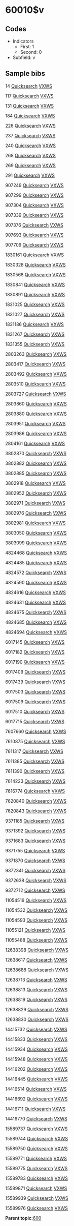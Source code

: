 # 60010$v

## Codes

-   Indicators
    -   First: 1
    -   Second: 0
-   Subfield: v

## Sample bibs

14 [Quicksearch](https://search.library.yale.edu/catalog/14) [VXWS](http://prodorbis.library.yale.edu:7014/vxws/GetHoldingsService?bibId=14)

117 [Quicksearch](https://search.library.yale.edu/catalog/117) [VXWS](http://prodorbis.library.yale.edu:7014/vxws/GetHoldingsService?bibId=117)

131 [Quicksearch](https://search.library.yale.edu/catalog/131) [VXWS](http://prodorbis.library.yale.edu:7014/vxws/GetHoldingsService?bibId=131)

184 [Quicksearch](https://search.library.yale.edu/catalog/184) [VXWS](http://prodorbis.library.yale.edu:7014/vxws/GetHoldingsService?bibId=184)

226 [Quicksearch](https://search.library.yale.edu/catalog/226) [VXWS](http://prodorbis.library.yale.edu:7014/vxws/GetHoldingsService?bibId=226)

237 [Quicksearch](https://search.library.yale.edu/catalog/237) [VXWS](http://prodorbis.library.yale.edu:7014/vxws/GetHoldingsService?bibId=237)

240 [Quicksearch](https://search.library.yale.edu/catalog/240) [VXWS](http://prodorbis.library.yale.edu:7014/vxws/GetHoldingsService?bibId=240)

268 [Quicksearch](https://search.library.yale.edu/catalog/268) [VXWS](http://prodorbis.library.yale.edu:7014/vxws/GetHoldingsService?bibId=268)

269 [Quicksearch](https://search.library.yale.edu/catalog/269) [VXWS](http://prodorbis.library.yale.edu:7014/vxws/GetHoldingsService?bibId=269)

291 [Quicksearch](https://search.library.yale.edu/catalog/291) [VXWS](http://prodorbis.library.yale.edu:7014/vxws/GetHoldingsService?bibId=291)

907249 [Quicksearch](https://search.library.yale.edu/catalog/907249) [VXWS](http://prodorbis.library.yale.edu:7014/vxws/GetHoldingsService?bibId=907249)

907299 [Quicksearch](https://search.library.yale.edu/catalog/907299) [VXWS](http://prodorbis.library.yale.edu:7014/vxws/GetHoldingsService?bibId=907299)

907304 [Quicksearch](https://search.library.yale.edu/catalog/907304) [VXWS](http://prodorbis.library.yale.edu:7014/vxws/GetHoldingsService?bibId=907304)

907339 [Quicksearch](https://search.library.yale.edu/catalog/907339) [VXWS](http://prodorbis.library.yale.edu:7014/vxws/GetHoldingsService?bibId=907339)

907376 [Quicksearch](https://search.library.yale.edu/catalog/907376) [VXWS](http://prodorbis.library.yale.edu:7014/vxws/GetHoldingsService?bibId=907376)

907693 [Quicksearch](https://search.library.yale.edu/catalog/907693) [VXWS](http://prodorbis.library.yale.edu:7014/vxws/GetHoldingsService?bibId=907693)

907709 [Quicksearch](https://search.library.yale.edu/catalog/907709) [VXWS](http://prodorbis.library.yale.edu:7014/vxws/GetHoldingsService?bibId=907709)

1830161 [Quicksearch](https://search.library.yale.edu/catalog/1830161) [VXWS](http://prodorbis.library.yale.edu:7014/vxws/GetHoldingsService?bibId=1830161)

1830328 [Quicksearch](https://search.library.yale.edu/catalog/1830328) [VXWS](http://prodorbis.library.yale.edu:7014/vxws/GetHoldingsService?bibId=1830328)

1830568 [Quicksearch](https://search.library.yale.edu/catalog/1830568) [VXWS](http://prodorbis.library.yale.edu:7014/vxws/GetHoldingsService?bibId=1830568)

1830841 [Quicksearch](https://search.library.yale.edu/catalog/1830841) [VXWS](http://prodorbis.library.yale.edu:7014/vxws/GetHoldingsService?bibId=1830841)

1830891 [Quicksearch](https://search.library.yale.edu/catalog/1830891) [VXWS](http://prodorbis.library.yale.edu:7014/vxws/GetHoldingsService?bibId=1830891)

1831025 [Quicksearch](https://search.library.yale.edu/catalog/1831025) [VXWS](http://prodorbis.library.yale.edu:7014/vxws/GetHoldingsService?bibId=1831025)

1831027 [Quicksearch](https://search.library.yale.edu/catalog/1831027) [VXWS](http://prodorbis.library.yale.edu:7014/vxws/GetHoldingsService?bibId=1831027)

1831186 [Quicksearch](https://search.library.yale.edu/catalog/1831186) [VXWS](http://prodorbis.library.yale.edu:7014/vxws/GetHoldingsService?bibId=1831186)

1831267 [Quicksearch](https://search.library.yale.edu/catalog/1831267) [VXWS](http://prodorbis.library.yale.edu:7014/vxws/GetHoldingsService?bibId=1831267)

1831355 [Quicksearch](https://search.library.yale.edu/catalog/1831355) [VXWS](http://prodorbis.library.yale.edu:7014/vxws/GetHoldingsService?bibId=1831355)

2803263 [Quicksearch](https://search.library.yale.edu/catalog/2803263) [VXWS](http://prodorbis.library.yale.edu:7014/vxws/GetHoldingsService?bibId=2803263)

2803417 [Quicksearch](https://search.library.yale.edu/catalog/2803417) [VXWS](http://prodorbis.library.yale.edu:7014/vxws/GetHoldingsService?bibId=2803417)

2803492 [Quicksearch](https://search.library.yale.edu/catalog/2803492) [VXWS](http://prodorbis.library.yale.edu:7014/vxws/GetHoldingsService?bibId=2803492)

2803510 [Quicksearch](https://search.library.yale.edu/catalog/2803510) [VXWS](http://prodorbis.library.yale.edu:7014/vxws/GetHoldingsService?bibId=2803510)

2803727 [Quicksearch](https://search.library.yale.edu/catalog/2803727) [VXWS](http://prodorbis.library.yale.edu:7014/vxws/GetHoldingsService?bibId=2803727)

2803860 [Quicksearch](https://search.library.yale.edu/catalog/2803860) [VXWS](http://prodorbis.library.yale.edu:7014/vxws/GetHoldingsService?bibId=2803860)

2803880 [Quicksearch](https://search.library.yale.edu/catalog/2803880) [VXWS](http://prodorbis.library.yale.edu:7014/vxws/GetHoldingsService?bibId=2803880)

2803951 [Quicksearch](https://search.library.yale.edu/catalog/2803951) [VXWS](http://prodorbis.library.yale.edu:7014/vxws/GetHoldingsService?bibId=2803951)

2803986 [Quicksearch](https://search.library.yale.edu/catalog/2803986) [VXWS](http://prodorbis.library.yale.edu:7014/vxws/GetHoldingsService?bibId=2803986)

2804161 [Quicksearch](https://search.library.yale.edu/catalog/2804161) [VXWS](http://prodorbis.library.yale.edu:7014/vxws/GetHoldingsService?bibId=2804161)

3802870 [Quicksearch](https://search.library.yale.edu/catalog/3802870) [VXWS](http://prodorbis.library.yale.edu:7014/vxws/GetHoldingsService?bibId=3802870)

3802882 [Quicksearch](https://search.library.yale.edu/catalog/3802882) [VXWS](http://prodorbis.library.yale.edu:7014/vxws/GetHoldingsService?bibId=3802882)

3802885 [Quicksearch](https://search.library.yale.edu/catalog/3802885) [VXWS](http://prodorbis.library.yale.edu:7014/vxws/GetHoldingsService?bibId=3802885)

3802918 [Quicksearch](https://search.library.yale.edu/catalog/3802918) [VXWS](http://prodorbis.library.yale.edu:7014/vxws/GetHoldingsService?bibId=3802918)

3802952 [Quicksearch](https://search.library.yale.edu/catalog/3802952) [VXWS](http://prodorbis.library.yale.edu:7014/vxws/GetHoldingsService?bibId=3802952)

3802971 [Quicksearch](https://search.library.yale.edu/catalog/3802971) [VXWS](http://prodorbis.library.yale.edu:7014/vxws/GetHoldingsService?bibId=3802971)

3802976 [Quicksearch](https://search.library.yale.edu/catalog/3802976) [VXWS](http://prodorbis.library.yale.edu:7014/vxws/GetHoldingsService?bibId=3802976)

3802981 [Quicksearch](https://search.library.yale.edu/catalog/3802981) [VXWS](http://prodorbis.library.yale.edu:7014/vxws/GetHoldingsService?bibId=3802981)

3803050 [Quicksearch](https://search.library.yale.edu/catalog/3803050) [VXWS](http://prodorbis.library.yale.edu:7014/vxws/GetHoldingsService?bibId=3803050)

3803099 [Quicksearch](https://search.library.yale.edu/catalog/3803099) [VXWS](http://prodorbis.library.yale.edu:7014/vxws/GetHoldingsService?bibId=3803099)

4824468 [Quicksearch](https://search.library.yale.edu/catalog/4824468) [VXWS](http://prodorbis.library.yale.edu:7014/vxws/GetHoldingsService?bibId=4824468)

4824485 [Quicksearch](https://search.library.yale.edu/catalog/4824485) [VXWS](http://prodorbis.library.yale.edu:7014/vxws/GetHoldingsService?bibId=4824485)

4824572 [Quicksearch](https://search.library.yale.edu/catalog/4824572) [VXWS](http://prodorbis.library.yale.edu:7014/vxws/GetHoldingsService?bibId=4824572)

4824590 [Quicksearch](https://search.library.yale.edu/catalog/4824590) [VXWS](http://prodorbis.library.yale.edu:7014/vxws/GetHoldingsService?bibId=4824590)

4824616 [Quicksearch](https://search.library.yale.edu/catalog/4824616) [VXWS](http://prodorbis.library.yale.edu:7014/vxws/GetHoldingsService?bibId=4824616)

4824631 [Quicksearch](https://search.library.yale.edu/catalog/4824631) [VXWS](http://prodorbis.library.yale.edu:7014/vxws/GetHoldingsService?bibId=4824631)

4824675 [Quicksearch](https://search.library.yale.edu/catalog/4824675) [VXWS](http://prodorbis.library.yale.edu:7014/vxws/GetHoldingsService?bibId=4824675)

4824685 [Quicksearch](https://search.library.yale.edu/catalog/4824685) [VXWS](http://prodorbis.library.yale.edu:7014/vxws/GetHoldingsService?bibId=4824685)

4824694 [Quicksearch](https://search.library.yale.edu/catalog/4824694) [VXWS](http://prodorbis.library.yale.edu:7014/vxws/GetHoldingsService?bibId=4824694)

6017145 [Quicksearch](https://search.library.yale.edu/catalog/6017145) [VXWS](http://prodorbis.library.yale.edu:7014/vxws/GetHoldingsService?bibId=6017145)

6017182 [Quicksearch](https://search.library.yale.edu/catalog/6017182) [VXWS](http://prodorbis.library.yale.edu:7014/vxws/GetHoldingsService?bibId=6017182)

6017190 [Quicksearch](https://search.library.yale.edu/catalog/6017190) [VXWS](http://prodorbis.library.yale.edu:7014/vxws/GetHoldingsService?bibId=6017190)

6017409 [Quicksearch](https://search.library.yale.edu/catalog/6017409) [VXWS](http://prodorbis.library.yale.edu:7014/vxws/GetHoldingsService?bibId=6017409)

6017439 [Quicksearch](https://search.library.yale.edu/catalog/6017439) [VXWS](http://prodorbis.library.yale.edu:7014/vxws/GetHoldingsService?bibId=6017439)

6017503 [Quicksearch](https://search.library.yale.edu/catalog/6017503) [VXWS](http://prodorbis.library.yale.edu:7014/vxws/GetHoldingsService?bibId=6017503)

6017509 [Quicksearch](https://search.library.yale.edu/catalog/6017509) [VXWS](http://prodorbis.library.yale.edu:7014/vxws/GetHoldingsService?bibId=6017509)

6017510 [Quicksearch](https://search.library.yale.edu/catalog/6017510) [VXWS](http://prodorbis.library.yale.edu:7014/vxws/GetHoldingsService?bibId=6017510)

6017715 [Quicksearch](https://search.library.yale.edu/catalog/6017715) [VXWS](http://prodorbis.library.yale.edu:7014/vxws/GetHoldingsService?bibId=6017715)

7607660 [Quicksearch](https://search.library.yale.edu/catalog/7607660) [VXWS](http://prodorbis.library.yale.edu:7014/vxws/GetHoldingsService?bibId=7607660)

7610875 [Quicksearch](https://search.library.yale.edu/catalog/7610875) [VXWS](http://prodorbis.library.yale.edu:7014/vxws/GetHoldingsService?bibId=7610875)

7611317 [Quicksearch](https://search.library.yale.edu/catalog/7611317) [VXWS](http://prodorbis.library.yale.edu:7014/vxws/GetHoldingsService?bibId=7611317)

7611385 [Quicksearch](https://search.library.yale.edu/catalog/7611385) [VXWS](http://prodorbis.library.yale.edu:7014/vxws/GetHoldingsService?bibId=7611385)

7611390 [Quicksearch](https://search.library.yale.edu/catalog/7611390) [VXWS](http://prodorbis.library.yale.edu:7014/vxws/GetHoldingsService?bibId=7611390)

7614223 [Quicksearch](https://search.library.yale.edu/catalog/7614223) [VXWS](http://prodorbis.library.yale.edu:7014/vxws/GetHoldingsService?bibId=7614223)

7616774 [Quicksearch](https://search.library.yale.edu/catalog/7616774) [VXWS](http://prodorbis.library.yale.edu:7014/vxws/GetHoldingsService?bibId=7616774)

7620840 [Quicksearch](https://search.library.yale.edu/catalog/7620840) [VXWS](http://prodorbis.library.yale.edu:7014/vxws/GetHoldingsService?bibId=7620840)

7620843 [Quicksearch](https://search.library.yale.edu/catalog/7620843) [VXWS](http://prodorbis.library.yale.edu:7014/vxws/GetHoldingsService?bibId=7620843)

9371185 [Quicksearch](https://search.library.yale.edu/catalog/9371185) [VXWS](http://prodorbis.library.yale.edu:7014/vxws/GetHoldingsService?bibId=9371185)

9371392 [Quicksearch](https://search.library.yale.edu/catalog/9371392) [VXWS](http://prodorbis.library.yale.edu:7014/vxws/GetHoldingsService?bibId=9371392)

9371683 [Quicksearch](https://search.library.yale.edu/catalog/9371683) [VXWS](http://prodorbis.library.yale.edu:7014/vxws/GetHoldingsService?bibId=9371683)

9371755 [Quicksearch](https://search.library.yale.edu/catalog/9371755) [VXWS](http://prodorbis.library.yale.edu:7014/vxws/GetHoldingsService?bibId=9371755)

9371870 [Quicksearch](https://search.library.yale.edu/catalog/9371870) [VXWS](http://prodorbis.library.yale.edu:7014/vxws/GetHoldingsService?bibId=9371870)

9372341 [Quicksearch](https://search.library.yale.edu/catalog/9372341) [VXWS](http://prodorbis.library.yale.edu:7014/vxws/GetHoldingsService?bibId=9372341)

9372638 [Quicksearch](https://search.library.yale.edu/catalog/9372638) [VXWS](http://prodorbis.library.yale.edu:7014/vxws/GetHoldingsService?bibId=9372638)

9372712 [Quicksearch](https://search.library.yale.edu/catalog/9372712) [VXWS](http://prodorbis.library.yale.edu:7014/vxws/GetHoldingsService?bibId=9372712)

11054516 [Quicksearch](https://search.library.yale.edu/catalog/11054516) [VXWS](http://prodorbis.library.yale.edu:7014/vxws/GetHoldingsService?bibId=11054516)

11054532 [Quicksearch](https://search.library.yale.edu/catalog/11054532) [VXWS](http://prodorbis.library.yale.edu:7014/vxws/GetHoldingsService?bibId=11054532)

11054593 [Quicksearch](https://search.library.yale.edu/catalog/11054593) [VXWS](http://prodorbis.library.yale.edu:7014/vxws/GetHoldingsService?bibId=11054593)

11055121 [Quicksearch](https://search.library.yale.edu/catalog/11055121) [VXWS](http://prodorbis.library.yale.edu:7014/vxws/GetHoldingsService?bibId=11055121)

11055488 [Quicksearch](https://search.library.yale.edu/catalog/11055488) [VXWS](http://prodorbis.library.yale.edu:7014/vxws/GetHoldingsService?bibId=11055488)

12638398 [Quicksearch](https://search.library.yale.edu/catalog/12638398) [VXWS](http://prodorbis.library.yale.edu:7014/vxws/GetHoldingsService?bibId=12638398)

12638617 [Quicksearch](https://search.library.yale.edu/catalog/12638617) [VXWS](http://prodorbis.library.yale.edu:7014/vxws/GetHoldingsService?bibId=12638617)

12638688 [Quicksearch](https://search.library.yale.edu/catalog/12638688) [VXWS](http://prodorbis.library.yale.edu:7014/vxws/GetHoldingsService?bibId=12638688)

12638713 [Quicksearch](https://search.library.yale.edu/catalog/12638713) [VXWS](http://prodorbis.library.yale.edu:7014/vxws/GetHoldingsService?bibId=12638713)

12638813 [Quicksearch](https://search.library.yale.edu/catalog/12638813) [VXWS](http://prodorbis.library.yale.edu:7014/vxws/GetHoldingsService?bibId=12638813)

12638819 [Quicksearch](https://search.library.yale.edu/catalog/12638819) [VXWS](http://prodorbis.library.yale.edu:7014/vxws/GetHoldingsService?bibId=12638819)

12638829 [Quicksearch](https://search.library.yale.edu/catalog/12638829) [VXWS](http://prodorbis.library.yale.edu:7014/vxws/GetHoldingsService?bibId=12638829)

12638830 [Quicksearch](https://search.library.yale.edu/catalog/12638830) [VXWS](http://prodorbis.library.yale.edu:7014/vxws/GetHoldingsService?bibId=12638830)

14415732 [Quicksearch](https://search.library.yale.edu/catalog/14415732) [VXWS](http://prodorbis.library.yale.edu:7014/vxws/GetHoldingsService?bibId=14415732)

14415833 [Quicksearch](https://search.library.yale.edu/catalog/14415833) [VXWS](http://prodorbis.library.yale.edu:7014/vxws/GetHoldingsService?bibId=14415833)

14415934 [Quicksearch](https://search.library.yale.edu/catalog/14415934) [VXWS](http://prodorbis.library.yale.edu:7014/vxws/GetHoldingsService?bibId=14415934)

14415948 [Quicksearch](https://search.library.yale.edu/catalog/14415948) [VXWS](http://prodorbis.library.yale.edu:7014/vxws/GetHoldingsService?bibId=14415948)

14416202 [Quicksearch](https://search.library.yale.edu/catalog/14416202) [VXWS](http://prodorbis.library.yale.edu:7014/vxws/GetHoldingsService?bibId=14416202)

14416445 [Quicksearch](https://search.library.yale.edu/catalog/14416445) [VXWS](http://prodorbis.library.yale.edu:7014/vxws/GetHoldingsService?bibId=14416445)

14416514 [Quicksearch](https://search.library.yale.edu/catalog/14416514) [VXWS](http://prodorbis.library.yale.edu:7014/vxws/GetHoldingsService?bibId=14416514)

14416692 [Quicksearch](https://search.library.yale.edu/catalog/14416692) [VXWS](http://prodorbis.library.yale.edu:7014/vxws/GetHoldingsService?bibId=14416692)

14416711 [Quicksearch](https://search.library.yale.edu/catalog/14416711) [VXWS](http://prodorbis.library.yale.edu:7014/vxws/GetHoldingsService?bibId=14416711)

14416770 [Quicksearch](https://search.library.yale.edu/catalog/14416770) [VXWS](http://prodorbis.library.yale.edu:7014/vxws/GetHoldingsService?bibId=14416770)

15589737 [Quicksearch](https://search.library.yale.edu/catalog/15589737) [VXWS](http://prodorbis.library.yale.edu:7014/vxws/GetHoldingsService?bibId=15589737)

15589744 [Quicksearch](https://search.library.yale.edu/catalog/15589744) [VXWS](http://prodorbis.library.yale.edu:7014/vxws/GetHoldingsService?bibId=15589744)

15589750 [Quicksearch](https://search.library.yale.edu/catalog/15589750) [VXWS](http://prodorbis.library.yale.edu:7014/vxws/GetHoldingsService?bibId=15589750)

15589771 [Quicksearch](https://search.library.yale.edu/catalog/15589771) [VXWS](http://prodorbis.library.yale.edu:7014/vxws/GetHoldingsService?bibId=15589771)

15589775 [Quicksearch](https://search.library.yale.edu/catalog/15589775) [VXWS](http://prodorbis.library.yale.edu:7014/vxws/GetHoldingsService?bibId=15589775)

15589783 [Quicksearch](https://search.library.yale.edu/catalog/15589783) [VXWS](http://prodorbis.library.yale.edu:7014/vxws/GetHoldingsService?bibId=15589783)

15589871 [Quicksearch](https://search.library.yale.edu/catalog/15589871) [VXWS](http://prodorbis.library.yale.edu:7014/vxws/GetHoldingsService?bibId=15589871)

15589939 [Quicksearch](https://search.library.yale.edu/catalog/15589939) [VXWS](http://prodorbis.library.yale.edu:7014/vxws/GetHoldingsService?bibId=15589939)

15589976 [Quicksearch](https://search.library.yale.edu/catalog/15589976) [VXWS](http://prodorbis.library.yale.edu:7014/vxws/GetHoldingsService?bibId=15589976)

**Parent topic:**[600](../../tags/600/600.md)


